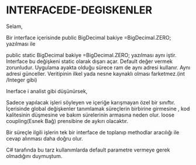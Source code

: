 # INTERFACEDE-DEGISKENLER

Selam,

Bir interface içerisinde 
public BigDecimal bakiye =BigDecimal.ZERO; yazılması ile 

public static BigDecimal bakiye =BigDecimal.ZERO; yazılması aynı iştir. Interface bu değişkeni static olarak dışarı açar.
Default değer vermek zorunludur. Uygulama ayakta olduğu sürece ram de aynı adresi kullanır.
Aynı adresi günceller. Veritipinin ilkel yada nesne kaynaklı olması farketmez.(int /Integer gibi)

Inerface i analist gibi düşünürsek, 

Sadece yapılacak işleri söyleyen ve içeriğe karışmayan özel bir sınıftır. 
İçerisinde global değişkenler tanımlamak süreçlerin birbirine girmesine ,
kod kalitesinin düşmesine ve bakım sürelerinin armasına neden olur. 
loose coupling(Esnek Bağ) prensibine de aykırı olacaktır.

 Bir süreçle ilgili işlerin tek bir interface de toplanıp methodlar aracılığı ile cevap alınması daha doğru olur.

C# tarafında bu tarz kullanımlarda default parametre vermeye gerek olmadığını duymuştum.

  
